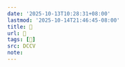 ```yaml
---
date: '2025-10-13T10:28:31+08:00'
lastmod: '2025-10-14T21:46:45-08:00'
title: 􄯲
url: 􄯲
tags: [𦠷]
src: DCCV
note:
---
```

